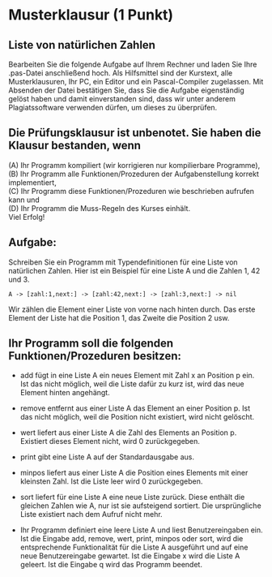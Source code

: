 # Musterklausur (1 Punkt)
## Liste von natürlichen Zahlen
Bearbeiten Sie die folgende Aufgabe auf Ihrem Rechner und laden Sie Ihre .pas-Datei anschließend hoch. Als Hilfsmittel sind der Kurstext, alle Musterklausuren, Ihr PC, ein Editor und ein Pascal-Compiler zugelassen. Mit Absenden der Datei bestätigen Sie, dass Sie die Aufgabe eigenständig gelöst haben und damit einverstanden sind, dass wir unter anderem Plagiatssoftware verwenden dürfen, um dieses zu überprüfen.

## Die Prüfungsklausur ist unbenotet. Sie haben die Klausur bestanden, wenn
(A)   Ihr Programm kompiliert (wir korrigieren nur kompilierbare Programme), \
(B)   Ihr Programm alle Funktionen/Prozeduren der Aufgabenstellung korrekt implementiert, \
(C)   Ihr Programm diese Funktionen/Prozeduren wie beschrieben aufrufen kann und \
(D)   Ihr Programm die Muss-Regeln des Kurses einhält. \
Viel Erfolg!

 

## Aufgabe:
Schreiben Sie ein Programm mit Typendefinitionen für eine Liste von natürlichen Zahlen.
Hier ist ein Beispiel für eine Liste A und die Zahlen 1, 42 und 3.

 
```
A -> [zahl:1,next:] -> [zahl:42,next:] -> [zahl:3,next:] -> nil
```
 

Wir zählen die Element einer Liste von vorne nach hinten durch. Das erste Element der Liste hat die Position 1, das Zweite die Position 2 usw.

## Ihr Programm soll die folgenden Funktionen/Prozeduren besitzen:

- add fügt in eine Liste A ein neues Element mit Zahl x an Position p ein. Ist das nicht möglich, weil die Liste dafür zu kurz ist, wird das neue Element hinten angehängt.

- remove entfernt aus einer Liste A das Element an einer Position p. Ist das nicht möglich, weil die Position nicht existiert, wird nicht gelöscht.

- wert liefert aus einer Liste A die Zahl des Elements an Position p. Existiert dieses Element nicht, wird 0 zurückgegeben.

- print gibt eine Liste A auf der Standardausgabe aus.

- minpos liefert aus einer Liste A die Position eines Elements mit einer kleinsten Zahl. Ist die Liste leer wird 0 zurückgegeben.

- sort liefert für eine Liste A eine neue Liste zurück. Diese enthält die gleichen Zahlen wie A, nur ist sie aufsteigend sortiert. Die ursprüngliche Liste existiert nach dem Aufruf nicht mehr.

- Ihr Programm definiert eine leere Liste A und liest Benutzereingaben ein. Ist die Eingabe add, remove, wert, print, minpos oder sort, wird die entsprechende Funktionalität für die Liste A ausgeführt und auf eine neue Benutzereingabe gewartet. Ist die Eingabe x wird die Liste A geleert. Ist die Eingabe q wird das Programm beendet.